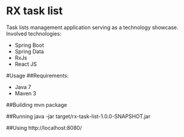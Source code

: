 # RX task list
Task lists management application serving as a technology showcase. Involved technologies:

* Spring Boot
* Spring Data
* RxJs
* React JS

#Usage
##Requirements:

* Java 7
* Maven 3

##Building
mvn package

##Running
java -jar target/rx-task-list-1.0.0-SNAPSHOT.jar

##Using
http://localhost:8080/

